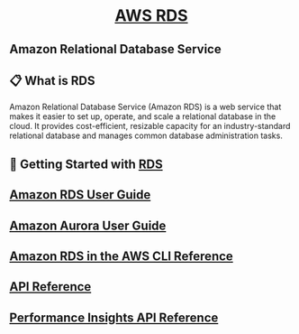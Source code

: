 <h1 align="center">
  <a href="https://docs.aws.amazon.com/rds/index.html">
    AWS RDS
  </a>
</h1>

Amazon Relational Database Service
---

## 📋 What is RDS

Amazon Relational Database Service (Amazon RDS) is a web service that makes it easier to set up, operate, and scale a relational database in the cloud. It provides cost-efficient, resizable capacity for an industry-standard relational database and manages common database administration tasks.

## 🎉 Getting Started with [RDS](https://docs.aws.amazon.com/AmazonRDS/latest/UserGuide/CHAP_GettingStarted.html)

<h2>
  <a href="https://docs.aws.amazon.com/AmazonRDS/latest/UserGuide/Welcome.html">
    Amazon RDS User Guide
  </a>
</h2>

<h2>
  <a href="https://docs.aws.amazon.com/AmazonRDS/latest/AuroraUserGuide/CHAP_AuroraOverview.html">
    Amazon Aurora User Guide
  </a>
</h2>

<h2>
  <a href="https://docs.aws.amazon.com/cli/latest/reference/rds/index.html">
    Amazon RDS in the AWS CLI Reference
  </a>
</h2>

<h2>
  <a href="https://docs.aws.amazon.com/AmazonRDS/latest/APIReference/Welcome.html">
    API Reference
  </a>
</h2>

<h2>
  <a href="https://docs.aws.amazon.com/performance-insights/latest/APIReference/Welcome.html">
    Performance Insights API Reference
  </a>
</h2>

